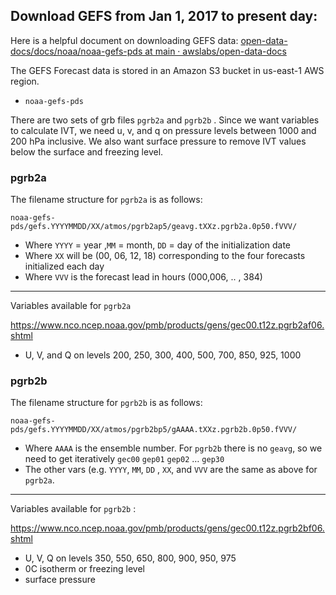 ## Download GEFS from Jan 1, 2017 to present day:

Here is a helpful document on downloading GEFS data:
[open-data-docs/docs/noaa/noaa-gefs-pds at main · awslabs/open-data-docs](https://github.com/awslabs/open-data-docs/tree/main/docs/noaa/noaa-gefs-pds)

The GEFS Forecast data is stored in an Amazon S3 bucket in us-east-1 AWS region.

- `noaa-gefs-pds`

There are two sets of grb files `pgrb2a` and `pgrb2b` . Since we want variables to calculate IVT, we need u, v, and q on pressure levels between 1000 and 200 hPa inclusive. We also want surface pressure to remove IVT values below the surface and freezing level. 

### pgrb2a

The filename structure for `pgrb2a` is as follows:

`noaa-gefs-pds/gefs.YYYYMMDD/XX/atmos/pgrb2ap5/geavg.tXXz.pgrb2a.0p50.fVVV/`

- Where `YYYY` = year ,`MM` = month, `DD` = day of the initialization date
- Where `XX` will be (00, 06, 12, 18) corresponding to the four forecasts initialized each day
- Where `VVV` is the forecast lead in hours (000,006, .. , 384)

---

Variables available for `pgrb2a`

https://www.nco.ncep.noaa.gov/pmb/products/gens/gec00.t12z.pgrb2af06.shtml

- U, V, and Q on levels 200, 250, 300, 400, 500, 700, 850, 925, 1000

### pgrb2b

The filename structure for `pgrb2b` is as follows:

`noaa-gefs-pds/gefs.YYYYMMDD/XX/atmos/pgrb2bp5/gAAAA.tXXz.pgrb2b.0p50.fVVV/`

- Where `AAAA` is the ensemble number. For `pgrb2b` there is no `geavg`, so we need to get iteratively `gec00` `gep01` `gep02` … `gep30`
- The other vars (e.g. `YYYY`, `MM`, `DD` , `XX`, and `VVV` are the same as above for `pgrb2a`.

---

Variables available for `pgrb2b` :

https://www.nco.ncep.noaa.gov/pmb/products/gens/gec00.t12z.pgrb2bf06.shtml

- U, V, Q on levels 350, 550, 650, 800, 900, 950, 975
- 0C isotherm or freezing level
- surface pressure
